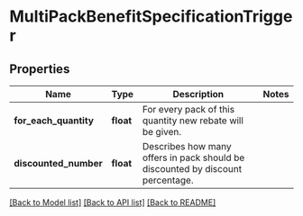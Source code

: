# MultiPackBenefitSpecificationTrigger

## Properties
Name | Type | Description | Notes
------------ | ------------- | ------------- | -------------
**for_each_quantity** | **float** | For every pack of this quantity new rebate will be given. | 
**discounted_number** | **float** | Describes how many offers in pack should be discounted by discount percentage. | 

[[Back to Model list]](../../README.md#documentation-for-models) [[Back to API list]](../../README.md#documentation-for-api-endpoints) [[Back to README]](../../README.md)

